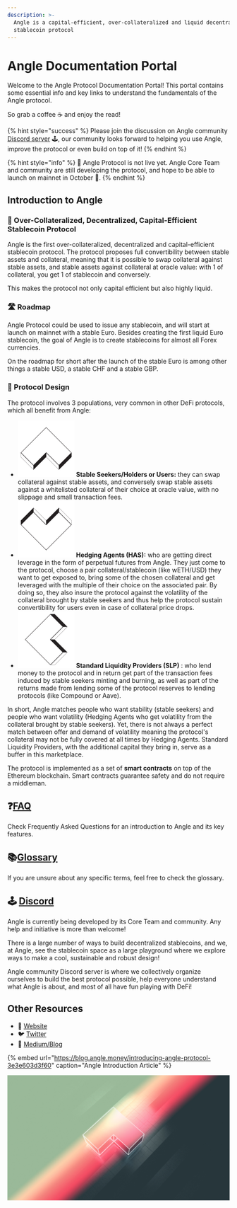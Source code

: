 ```yaml
---
description: >-
  Angle is a capital-efficient, over-collateralized and liquid decentralized
  stablecoin protocol
---
```


# Angle Documentation Portal

Welcome to the Angle Protocol Documentation Portal! This portal contains some essential info and key links to understand the fundamentals of the Angle protocol.

So grab a coffee ☕ and enjoy the read! 

{% hint style="success" %}
Please join the discussion on Angle community [Discord server](https://discord.gg/67WSSZqBG6) 🕹️, our community looks forward to helping you use Angle, improve the protocol or even build on top of it!
{% endhint %}

{% hint style="info" %}
📅 Angle Protocol is not live yet. Angle Core Team and community are still developing the protocol, and hope to be able to launch on mainnet in October 🍁.
{% endhint %}

## Introduction to Angle

### 🏅 Over-Collateralized, Decentralized, Capital-Efficient Stablecoin Protocol

Angle is the first over-collateralized, decentralized and capital-efficient stablecoin protocol. The protocol proposes full convertibility between stable assets and collateral, meaning that it is possible to swap collateral against stable assets, and stable assets against collateral at oracle value: with 1 of collateral, you get 1 of stablecoin and conversely. 

This makes the protocol not only capital efficient but also highly liquid.

### 🛣️ Roadmap

Angle Protocol could be used to issue any stablecoin, and will start at launch on mainnet with a stable Euro. Besides creating the first liquid Euro stablecoin, the goal of Angle is to create stablecoins for almost all Forex currencies. 

On the roadmap for short after the launch of the stable Euro is among other things a stable USD, a stable CHF and a stable GBP.

### 🎨 Protocol Design

The protocol involves 3 populations, very common in other DeFi protocols, which all benefit from Angle: 

* ![](.gitbook/assets/emoji-user.png) **Stable Seekers/Holders or Users:** they can swap collateral against stable assets, and conversely swap stable assets against a whitelisted collateral of their choice at oracle value, with no slippage and small transaction fees.
* ![](.gitbook/assets/emoji-ha%20%281%29%20%284%29.png) **Hedging Agents \(HAS\):** who are getting direct leverage in the form of perpetual futures from Angle. They just come to the protocol, choose a pair collateral/stablecoin \(like wETH/USD\) they want to get exposed to, bring some of the chosen collateral and get leveraged with the multiple of their choice on the associated pair. By doing so, they also insure the protocol against the volatility of the collateral brought by stable seekers and thus help the protocol sustain convertibility for users even in case of collateral price drops.
* ![](.gitbook/assets/emoji-slp%20%281%29%20%282%29.png) **Standard Liquidity Providers \(SLP\)** : who lend money to the protocol and in return get part of the transaction fees induced by stable seekers minting and burning, as well as part of the returns made from lending some of the protocol reserves to lending protocols \(like Compound or Aave\). 

In short, Angle matches people who want stability \(stable seekers\) and people who want volatility \(Hedging Agents who get volatility from the collateral brought by stable seekers\). Yet, there is not always a perfect match between offer and demand of volatility meaning the protocol's collateral may not be fully covered at all times by Hedging Agents. Standard Liquidity Providers, with the additional capital they bring in, serve as a buffer in this marketplace. 

The protocol is implemented as a set of **smart contracts** on top of the Ethereum blockchain. Smart contracts guarantee safety and do not require a middleman. 

## ❓[FAQ](faq.md)

Check Frequently Asked Questions for an introduction to Angle and its key features.

## 📚[Glossary](glossary.md)

If you are unsure about any specific terms, feel free to check the glossary.

## 🕹️ [Discord](https://discord.gg/3vaHCJw7Mz)

Angle is currently being developed by its Core Team and community. Any help and initiative is more than welcome!

There is a large number of ways to build decentralized stablecoins, and we, at Angle, see the stablecoin space as a large playground where we explore ways to make a cool, sustainable and robust design!  

Angle community Discord server is where we collectively organize ourselves to build the best protocol possible, help everyone understand what Angle is about, and most of all have fun playing with DeFi!

## Other Resources

* 📡 [Website](https://angle.money) 
* 🐦 [Twitter](https://twitter.com/AngleProtocol)
* 🌳 [Medium/Blog](https://blog.angle.money)

{% embed url="https://blog.angle.money/introducing-angle-protocol-3e3e603d3f60" caption="Angle Introduction Article" %}

![Join Angle Playground!](.gitbook/assets/angle_multi_back.jpg)

